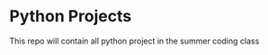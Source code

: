 # Python Projects

This repo will contain all python project in the summer coding class 
    
    
    
    
    
    
    
    
    
    
    
    
    
    
    
